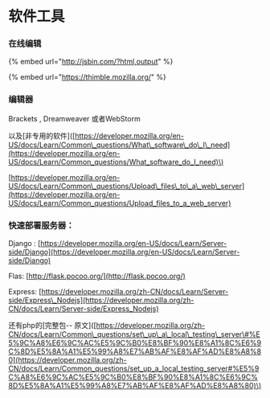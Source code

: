# 软件工具

### 在线编辑

{% embed url="http://jsbin.com/?html,output" %}

{% embed url="https://thimble.mozilla.org/" %}

### 编辑器

Brackets , Dreamweaver 或者WebStorm

以及\[非专用的软件\]\([https://developer.mozilla.org/en-US/docs/Learn/Common\_questions/What\_software\_do\_I\_need](https://developer.mozilla.org/en-US/docs/Learn/Common_questions/What_software_do_I_need)\)

[https://developer.mozilla.org/en-US/docs/Learn/Common\_questions/Upload\_files\_to\_a\_web\_server](https://developer.mozilla.org/en-US/docs/Learn/Common_questions/Upload_files_to_a_web_server)

### 快速部署服务器：

Django : [https://developer.mozilla.org/en-US/docs/Learn/Server-side/Django](https://developer.mozilla.org/en-US/docs/Learn/Server-side/Django)  

Flas: [http://flask.pocoo.org/](http://flask.pocoo.org/)

Express: [https://developer.mozilla.org/zh-CN/docs/Learn/Server-side/Express\_Nodejs](https://developer.mozilla.org/zh-CN/docs/Learn/Server-side/Express_Nodejs) 

还有php的\[完整包-- 原文\]\([https://developer.mozilla.org/zh-CN/docs/Learn/Common\_questions/set\_up\_a\_local\_testing\_server\#%E5%9C%A8%E6%9C%AC%E5%9C%B0%E8%BF%90%E8%A1%8C%E6%9C%8D%E5%8A%A1%E5%99%A8%E7%AB%AF%E8%AF%AD%E8%A8%80](https://developer.mozilla.org/zh-CN/docs/Learn/Common_questions/set_up_a_local_testing_server#%E5%9C%A8%E6%9C%AC%E5%9C%B0%E8%BF%90%E8%A1%8C%E6%9C%8D%E5%8A%A1%E5%99%A8%E7%AB%AF%E8%AF%AD%E8%A8%80)\)

